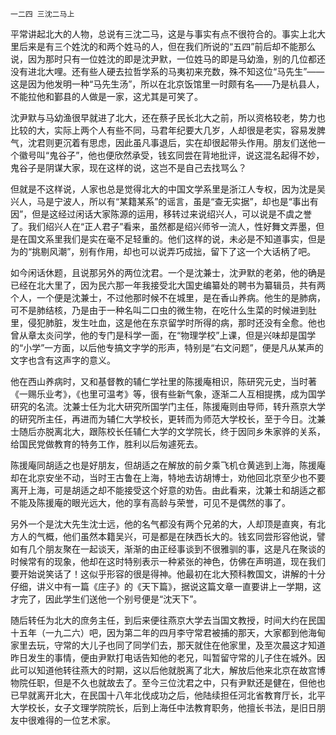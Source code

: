     一二四 三沈二马上 

   平常讲起北大的人物，总说有三沈二马，这是与事实有点不很符合的。事实上北大里后来是有三个姓沈的和两个姓马的人，但在我们所说的“五四”前后却不能那么说，因为那时只有一位姓沈的即是沈尹默，一位姓马的即是马幼渔，别的几位都还没有进北大哩。还有些人硬去拉哲学系的马夷初来充数，殊不知这位“马先生”——这是因为他发明一种“马先生汤”，所以在北京饭馆里一时颇有名——乃是杭县人，不能拉他和鄞县的人做是一家，这尤其是可笑了。

   沈尹默与马幼渔很早就进了北大，还在蔡孑民长北大之前，所以资格较老，势力也比较的大，实际上两个人有些不同，马君年纪要大几岁，人却很是老实，容易发脾气，沈君则更沉着有思虑，因此虽凡事退后，实在却很起带头作用。朋友们送他一个徽号叫“鬼谷子”，他也便欣然承受，钱玄同尝在背地批评，说这混名起得不妙，鬼谷子是阴谋大家，现在这样的说，这岂不是自己去找骂么？

   但就是不这样说，人家也总是觉得北大的中国文学系里是浙江人专权，因为沈是吴兴人，马是宁波人，所以有“某籍某系”的谣言，虽是“查无实据”，却也是“事出有因”，但是这经过闲话大家陈源的运用，移转过来说绍兴人，可以说是不虞之誉了。我们绍兴人在“正人君子”看来，虽然都是绍兴师爷一流人，性好舞文弄墨，但是在国文系里我们是实在毫不足轻重的。他们这样的说，未必是不知道事实，但是为的“挑剔风潮”，别有作用，却也可以说弄巧成拙，留下了这一个大话柄了吧。

   如今闲话休题，且说那另外的两位沈君。一个是沈兼士，沈尹默的老弟，他的确是已经在北大里了，因为民六那一年我接受北大国史编纂处的聘书为纂辑员，共有两个人，一个便是沈兼士，不过他那时候不在城里，是在香山养病。他生的是肺病，可不是肺结核，乃是由于一种名叫二口虫的微生物，在吃什么生菜的时候进到肚里，侵犯肺脏，发生吐血，这是他在东京留学时所得的病，那时还没有全愈。他也曾从章太炎问学，他的专门是科学一面，在“物理学校”上课，但是兴味却是国学的“小学”一方面，以后他专搞文字学的形声，特别是“右文问题”，便是凡从某声的文字也含有这声字的意义。

   他在西山养病时，又和基督教的辅仁学社里的陈援庵相识，陈研究元史，当时著《一赐乐业考》，《也里可温考》等，很有些新气象，逐渐二人互相提携，成为国学研究的名流。沈兼士任为北大研究所国学门主任，陈援庵则由导师，转升燕京大学的研究所主任，再进而为辅仁大学校长，更转而为师范大学校长，至于今日。沈兼士随后亦脱离北大，跟陈校长任辅仁大学的文学院长，终于因同乡朱家骅的关系，给国民党做教育的特务工作，胜利以后匆遽死去。

   陈援庵同胡适之也是好朋友，但胡适之在解放的前夕乘飞机仓黄逃到上海，陈援庵却在北京安坐不动，当时王古鲁在上海，特地去访胡博士，劝他回北京至少也不要离开上海，可是胡适之却不能接受这个好意的劝告。由此看来，沈兼士和胡适之都不能及陈援庵的眼光远大，他的享有高龄与荣誉，可见不是偶然的事了。

   另外一个是沈大先生沈士远，他的名气都没有两个兄弟的大，人却顶是直爽，有北方人的气概，他们虽然本籍吴兴，可是都是在陕西长大的。钱玄同尝形容他说，譬如有几个朋友聚在一起谈天，渐渐的由正经事谈到不很雅驯的事，这是凡在聚谈的时候常有的现象，他却在这时特别表示一种紧张的神色，仿佛在声明道，现在我们要开始说笑话了！这似乎形容的很是得神。他最初在北大预科教国文，讲解的十分仔细，讲义中有一篇《庄子》的《天下篇》，据说这篇文章一直要讲上一学期，这才完了，因此学生们送他一个别号便是“沈天下”。

   随后转任为北大的庶务主任，到后来便往燕京大学去当国文教授，时间大约在民国十五年（一九二六）吧，因为第二年的四月李守常君被捕的那天，大家都到他海甸家里去玩，守常的大儿子也同了同学们去，那天就住在他家里，及至次晨这才知道昨日发生的事情，便由尹默打电话告知他的老兄，叫暂留守常的儿子住在城外。因此可以知道他转往燕大的时期，这以后他就脱离了北大，解放后他来北京在故宫博物院任职，但是不久也就故去了。至今三位沈君之中，只有尹默还是健在，但他也已早就离开北大，在民国十八年北伐成功之后，他陆续担任河北省教育厅长，北平大学校长，女子文理学院院长，后到上海任中法教育职务，他擅长书法，是旧日朋友中很难得的一位艺术家。

